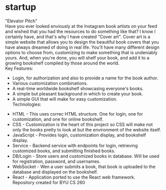 # startup
"Elevator Pitch" <br>
Have you ever looked enviously at the Instagram book artists on your feed and wished that you had the resources to do something like that? I know I certainly have, and that's why I have created "Cover art". Cover art is a simple website that allows you to design the beautiful book covers that you have always dreamed of doing in real life. You'll have many different design options to choose from, customizing to make something that is undeniably yours. And, when you're done, you will shelf your book, and add it to a growing bookshelf compiled by those around the world. <br>
Key Features: 
* Login, for authorization and also to provide a name for the book author. <br>
* Various customization combinations. <br>
* A real-time worldwide bookshelf showcasing everyone's books. <br>
* A simple but pleasant background in which to create your book. <br>
* A simple GUI that will make for easy customization. <br>
Technologies:
- HTML - This uses correc HTML structure. One for login, one for customization, and one for online bookshelf.<br>
- CSS - Customization is the heart of this project so CSS will make not only the books pretty to look at but the environment of the website itself.<br>
- JavaScript - Provides login, customization display, and bookshelf display.<br>
- Service - Backend service with endpoints for login, retrieving customized books, and submitting finished books.<br>
- DB/Login - Store users and customized books in database. Will be used for registration, password, and usernames.<br>
- WebSocket - Wen a user submits a book, that book is uploaded to the database and displayed on the bookshelf.<br>
- React - Application ported to use the React web framework.<br>
Repository created for BYU CS 260
